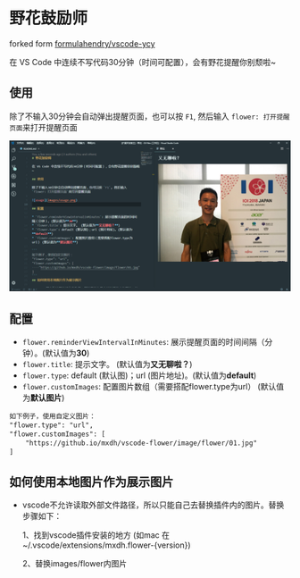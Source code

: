 # 野花鼓励师

forked form [formulahendry/vscode-ycy](https://github.com/formulahendry/vscode-ycy)

在 VS Code 中连续不写代码30分钟（时间可配置），会有野花提醒你别颓啦~

## 使用

除了不输入30分钟会自动弹出提醒页面，也可以按 `F1`, 然后输入 `flower: 打开提醒页面`来打开提醒页面

![usage](images/usage.png)

## 配置

* `flower.reminderViewIntervalInMinutes`: 展示提醒页面的时间间隔（分钟）。(默认值为**30**)
* `flower.title`: 提示文字。 (默认值为**又无聊啦？**)
* `flower.type`: default (默认图)；url (图片地址)。(默认值为**default**)
* `flower.customImages`: 配置图片数组（需要搭配flower.type为url） (默认值为**默认图片**)

```
如下例子，使用自定义图片：
"flower.type": "url",
"flower.customImages": [
    "https://github.io/mxdh/vscode-flower/image/flower/01.jpg"
]
```
## 如何使用本地图片作为展示图片

* vscode不允许读取外部文件路径，所以只能自己去替换插件内的图片。替换步骤如下：
  
  1、找到vscode插件安装的地方 (如mac 在~/.vscode/extensions/mxdh.flower-{version})
  
  2、替换images/flower内图片
